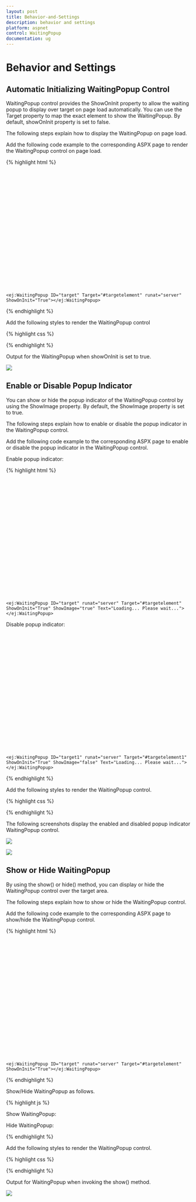 ```yaml
---
layout: post
title: Behavior-and-Settings
description: behavior and settings
platform: aspnet
control: WaitingPopup
documentation: ug
---
```


# Behavior and Settings

## Automatic Initializing WaitingPopup Control

WaitingPopup control provides the ShowOnInit property to allow the waiting popup to display over target on page load automatically. You can use the Target property to map the exact element to show the WaitingPopup. By default, showOnInit property is set to false.

The following steps explain how to display the WaitingPopup on page load.

Add the following code example to the corresponding ASPX page to render the WaitingPopup control on page load.

{% highlight html %}

<div id="targetelement"></div>

    <ej:WaitingPopup ID="target" Target="#targetelement" runat="server" ShowOnInit="True"></ej:WaitingPopup>



{% endhighlight %}



Add the following styles to render the WaitingPopup control

{% highlight css %}

  <style type="text/css">

        #targetelement {

            height: 320px;

            width: 600px;

        }

   </style>

{% endhighlight %}

Output for the WaitingPopup when showOnInit is set to true.

![](Behavior-and-Settings_images/Behavior-and-Settings_img1.png)



## Enable or Disable Popup Indicator

You can show or hide the popup indicator of the WaitingPopup control by using the ShowImage property. By default, the ShowImage property is set to true.

The following steps explain how to enable or disable the popup indicator in the WaitingPopup control.

Add the following code example to the corresponding ASPX page to enable or disable the popup indicator in the WaitingPopup control.

Enable popup indicator:

{% highlight html %}

<div id="targetelement"></div>

    <ej:WaitingPopup ID="target" runat="server" Target="#targetelement" ShowOnInit="True" ShowImage="true" Text="Loading... Please wait..."></ej:WaitingPopup>

Disable popup indicator:

<div id="targetelement1"></div>

    <ej:WaitingPopup ID="target1" runat="server" Target="#targetelement1" ShowOnInit="True" ShowImage="false" Text="Loading... Please wait..."></ej:WaitingPopup>    

{% endhighlight %}



Add the following styles to render the WaitingPopup control.

{% highlight css %}

  <style type="text/css">

        #targetelement, #targetelement1 {

            height: 320px;

            width: 600px;

        }

   </style>



{% endhighlight %}



The following screenshots display the enabled and disabled popup indicator WaitingPopup control.

![](Behavior-and-Settings_images/Behavior-and-Settings_img2.png) 



![](Behavior-and-Settings_images/Behavior-and-Settings_img3.png) 



## Show or Hide WaitingPopup

By using the show() or hide() method, you can display or hide the WaitingPopup control over the target area.

The following steps explain how to show or hide the WaitingPopup control.

Add the following code example to the corresponding ASPX page to show/hide the WaitingPopup control.

{% highlight html %}



<div id="targetelement"></div>

    <ej:WaitingPopup ID="target" runat="server" Target="#targetelement" ShowOnInit="True"></ej:WaitingPopup>





{% endhighlight %}



Show/Hide WaitingPopup as follows.

{% highlight js %}



Show WaitingPopup:

<script type="text/javascript">

    var popUpObj

    $(function () {

        $("#<%=target.ClientID%>").ejWaitingPopup();

        popUpObj = $("#<%=target.ClientID%>").data("ejWaitingPopup");

        popUpObj.show();

    });

</script>

Hide WaitingPopup:

<script type="text/javascript">

    var popUpObj

    $(function () {

        $("#<%=target.ClientID%>").ejWaitingPopup();

        popUpObj = $("#<%=target.ClientID%>").data("ejWaitingPopup");

        popUpObj.hide();

    });

</script>



{% endhighlight %}



Add the following styles to render the WaitingPopup control.

{% highlight css %}

  <style type="text/css">

        #targetelement {

            height: 320px;

            width: 600px;

        }

  </style>



{% endhighlight %}



Output for WaitingPopup when invoking the show() method.

![](Behavior-and-Settings_images/Behavior-and-Settings_img4.png) 



